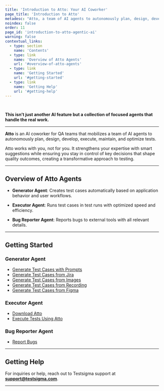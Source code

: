 ```yaml
---
title: 'Introduction to Atto: Your AI Coworker'
page_title: 'Introduction to Atto'
metadesc: "Atto, a team of AI agents to autonomously plan, design, develop, execute, maintain, and optimize tests | Atto is your AI coworker if you're into QA"
noindex: false
order: 11
page_id: 'introduction-to-atto-agentic-ai'
warning: false
contextual_links:
  - type: section
    name: 'Contents'
  - type: link
    name: 'Overview of Atto Agents'
    url: '#overview-of-atto-agents'
  - type: link
    name: 'Getting Started'
    url: '#getting-started'
  - type: link
    name: 'Getting Help'
    url: '#getting-help'
---
```


<br>

**This isn’t just another AI feature but a collection of focused agents that handle the real work.**

---

**Atto** is an AI coworker for QA teams that mobilizes a team of AI agents to autonomously plan, design, develop, execute, maintain, and optimize tests.

Atto works with you, not for you. It strengthens your expertise with smart suggestions while ensuring you stay in control of key decisions that shape quality outcomes, creating a transformative approach to testing.

---

## **Overview of Atto Agents**

- **Generator Agent**: Creates test cases automatically based on application behavior and user workflows.

- **Executor Agent**: Runs test cases in test runs with optimized speed and efficiency.

- **Bug Reporter Agent**: Reports bugs to external tools with all relevant details.

---

## **Getting Started**

### **Generator Agent**

- [Generate Test Cases with Prompts](https://testsigma.com/docs/test-management/atto/generator-agent/generate-tests-with-prompts/)
- [Generate Test Cases from Jira](https://testsigma.com/docs/test-management/atto/generator-agent/generate-tests-from-jira/)
- [Generate Test Cases from Images](https://testsigma.com/docs/test-management/atto/generator-agent/generate-tests-from-images/)
- [Generate Test Cases from Recording](https://testsigma.com/docs/test-management/atto/generator-agent/generate-tests-from-recording/)
- [Generate Test Cases from Figma](https://testsigma.com/docs/test-management/atto/generator-agent/generate-tests-from-figma/)

### **Executor Agent**

- [Download Atto](https://testsigma.com/docs/test-management/atto/executor-agent/download/)
- [Execute Tests Using Atto](https://testsigma.com/docs/test-management/atto/executor-agent/execute-test-runs/)

### **Bug Reporter Agent**

- [Report Bugs](https://testsigma.com/docs/test-management/atto/bug-reporter-agent/report-bugs/)

---

## **Getting Help**

For inquiries or help, reach out to Testsigma support at **support@testsigma.com**.

---
